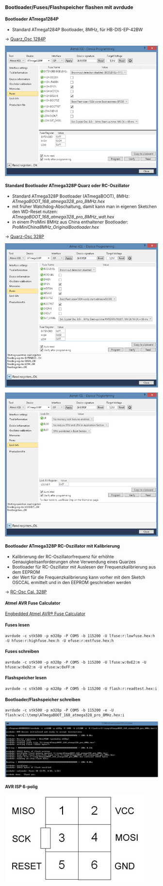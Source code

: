 
### Bootloader/Fuses/Flashspeicher flashen mit avrdude


#### Bootloader ATmega1284P

- Standard ATmega1284P Bootloader, 8MHz, für HB-DIS-EP-42BW

-> [Quarz_Osc 1284P](https://github.com/TomMajor/SmartHome/tree/master/Info/Bootloader/mega1284)

![pic](mega1284/fuses_1284.png)


#### Standard Bootloader ATmega328P Quarz oder RC-Oszillator

- Standard ATmega328P Bootloader (ATmegaBOOT), 8MHz: *ATmegaBOOT_168_atmega328_pro_8MHz.hex*
- mit früher Watchdog-Abschaltung, damit kann man in eigenen Sketchen den WD-Reset nutzen: *ATmegaBOOT_168_atmega328_pro_8MHz_wdt.hex*
- in einem ProMini 8MHz aus China enthaltener Bootloader: *ProMiniChina8MHz_OriginalBootloader.hex*

-> [Quarz-Osc 328P](https://github.com/TomMajor/SmartHome/tree/master/Info/Bootloader/mega328/Quarz_Osc)

![pic](mega328/Quarz_Osc/fuses1.png)

![pic](mega328/Quarz_Osc/fuses2.png)


#### Bootloader ATmega328P RC-Oszillator mit Kalibrierung

- Kalibrierung der RC-Oszillatorfrequenz für erhöhte Genauigkeitsanforderungen ohne Verwendung eines Quarzes
- Bootloader für RC-Oszillator mit Auslesen der Frequenzkalibrierung aus dem EEPROM
- der Wert für die Frequenzkalibrierung kann vorher mit dem Sketch OSCCAL ermittelt und in den EEPROM geschrieben werden

-> [RC-Osc Cal. 328P](https://github.com/TomMajor/SmartHome/tree/master/Info/Bootloader/mega328/RC_Osc_Cal)


#### Atmel AVR Fuse Calculator

[Engbedded Atmel AVR® Fuse Calculator](http://www.engbedded.com/fusecalc/)


#### Fuses lesen
    avrdude -c stk500 -p m328p -P COM5 -b 115200 -U lfuse:r:lowfuse.hex:h -U hfuse:r:highfuse.hex:h -U efuse:r:extfuse.hex:h


#### Fuses schreiben
    avrdude -c stk500 -p m328p -P COM5 -b 115200 -U lfuse:w:0xE2:m -U hfuse:w:0xD2:m -U efuse:w:0xFF:m


#### Flashspeicher lesen
    avrdude -c stk500 -p m328p -P COM5 -b 115200 -U flash:r:readtest.hex:i


#### Bootloader/Flashspeicher schreiben
    avrdude -c stk500 -p m328p -P COM5 -b 115200 -e -U flash:w:C:\temp\ATmegaBOOT_168_atmega328_pro_8MHz.hex:i

![pic](Images/Flash_Bootloader.png)
<br>


#### AVR ISP 6-polig

![pic](Images/AVR_ISP.jpg)
<br>
